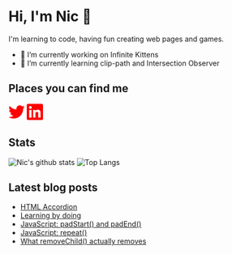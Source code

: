 # Hi, I'm Nic 👋

I'm learning to code, having fun creating web pages and games.

- 🔭 I’m currently working on Infinite Kittens
- 🌱 I’m currently learning clip-path and Intersection Observer

## Places you can find me

[<img height="32" width="32" alt="Twitter" src="images/twitter.svg" />](https://www.twitter.com/nicm4242) [<img height="32" width="32" alt="LinkedIn" src="images/linkedin.svg" />](https://www.linkedin.com/in/nicmayer42/)

## Stats

![Nic's github stats](https://github-readme-stats.vercel.app/api?username=nicm42&show_icons=true&theme=monokai&hide=issues,contribs&hide_rank=true) ![Top Langs](https://github-readme-stats.vercel.app/api/top-langs/?username=nicm42&layout=compact)

## Latest blog posts
<!-- HASHNODE:START -->
- [HTML Accordion](https://nicm42.hashnode.dev/html-accordion)
- [Learning by doing](https://nicm42.hashnode.dev/learning-by-doing)
- [JavaScript: padStart() and padEnd()](https://nicm42.hashnode.dev/javascript-padstart-and-padend)
- [JavaScript: repeat()](https://nicm42.hashnode.dev/javascript-repeat)
- [What removeChild() actually removes](https://nicm42.hashnode.dev/what-removechild-actually-removes)
<!-- HASHNODE:END -->

<!-- **nicm42/nicm42** is a ✨ _special_ ✨ repository because its `README.md` (this file) appears on your GitHub profile.

Here are some ideas to get you started:

- 🔭 I’m currently working on ...
- 🌱 I’m currently learning ...
- 👯 I’m looking to collaborate on ...
- 🤔 I’m looking for help with ...
- 💬 Ask me about ...
- 📫 How to reach me: ...
- 😄 Pronouns: ...
- ⚡ Fun fact: ...
-->
